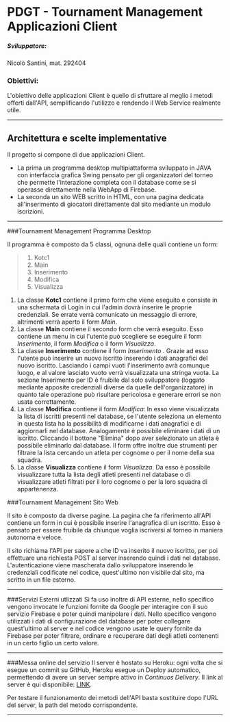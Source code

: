 # PDGT - Tournament Management Applicazioni Client
##### Sviluppatore: 
Nicolò Santini, mat. 292404

### Obiettivi:
L'obiettivo delle applicazioni Client è quello di sfruttare al meglio i metodi offerti dall'API, semplificando l'utilizzo e rendendo il Web Service realmente utile.

------------
## Architettura e scelte implementative
Il progetto si compone di due applicazioni Client. 
- La prima un programma desktop multipiattaforma sviluppato in JAVA con interfaccia grafica Swing pensato per gli organizzatori del torneo che permette l'interazione completa con il database come se si operasse direttamente nella WebApp di Firebase.
- La seconda un sito WEB scritto in HTML, con una pagina dedicata all'inserimento di giocatori direttamente dal sito mediante un modulo iscrizioni.

------------
###Tournament Management Programma Desktop

Il programma è composto da 5 classi, ognuna delle quali contiene un form:
>1. Kotc1
>2. Main
>3. Inserimento
>4. Modifica
>5. Visualizza

1. La classe **Kotc1** contiene il primo form che viene eseguito e consiste in una schermata di Login in cui l'admin dovrà inserire le proprie credenziali. Se errate verrà comunicato un messaggio di errore, altrimenti verrà aperto il form *Main*.
2. La classe **Main** contiene il secondo form che verrà eseguito. Esso contiene un menu in cui l'utente può scegliere se eseguire il form *Inserimento*, il form *Modifica* o il form *Visualizza*.
3. La classe **Inserimento** contiene il form *Inserimento* . Grazie ad esso l'utente può inserire un nuovo iscritto inserendo i dati anagrafici del nuovo iscritto. Lasciando i campi vuoti l'inserimento avrà comunque luogo, e al valore lasciato vuoto verrà visualizzata una stringa vuota. La sezione Inserimento per ID è fruibile dal solo sviluppatore (loggato mediante apposite credenziali diverse da quelle dell'organizzatore) in quanto tale operazione può risultare pericolosa e generare errori se non usata correttamente.
4. La classe **Modifica** contiene il form *Modifica*: In esso viene visualizzata la lista di iscritti presenti nel database, se l'utente seleziona un elemento in questa lista ha la possibilità di modificarne i dati anagrafici e di aggiornarli nel database. Analogamente è possibile eliminare i dati di un iscritto. Cliccando il bottone "Elimina" dopo aver selezionato un atleta è possibile eliminarlo dal database. Il form offre inoltre due strumenti per filtrare la lista cercando un atleta per cognome o per il nome della sua squadra.
5. La classe **Visualizza** contiene il form *Visualizza*. Da esso è possibile visualizzare tutta la lista degli atleti presenti nel database o di visualizzare atleti filtrati per il loro cognome o per la loro squadra di appartenenza.

###Tournament Management Sito Web

Il sito è composto da diverse pagine. La pagina che fa riferimento all'API contiene un form in cui è possibile inserire l'anagrafica di un iscritto. Esso è pensato per essere fruibile da chiunque voglia iscriversi al torneo in maniera autonoma e veloce.

Il sito richiama l'API per sapere a che ID va inserito il nuovo iscritto, per poi effettuare una richiesta POST al server inserendo quindi i dati nel database. L'autenticazione viene mascherata dallo sviluppatore inserendo le credenziali codificate nel codice, quest'ultimo non visibile dal sito, ma scritto in un file esterno.


-----------

###Servizi Esterni utlizzati
Si fa uso inoltre di API esterne, nello specifico vengono invocate le funzioni fornite da Google per interagire con il suo servizio Firebase e poter quindi manipolare i dati.
Nello specifico vengono utilizzati i dati di configurazione del database per poter collegare quest'ultimo al server e nel codice vengono usate le query fornite da Firebase per poter filtrare, ordinare e recuperare dati degli atleti contenenti in un certo figlio un certo valore.

------------

###Messa online del servizio
Il server è hostato su Heroku: ogni volta che si esegue un commit su GitHub, Heroku esegue un Deploy automatico, permettendo di avere un server sempre attivo in *Continuos Delivery*.
Il link al server è qui disponibile: [LINK](https://tournament-manage.herokuapp.com/ "LINK").

Per testare il funzionamento dei metodi dell'API basta sostituire dopo l'URL del server, la path del metodo corrispondente.

------------






